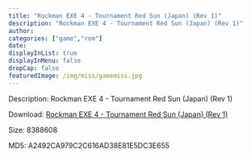 ```yaml
---
title: "Rockman EXE 4 - Tournament Red Sun (Japan) (Rev 1)"
description: "Rockman EXE 4 - Tournament Red Sun (Japan) (Rev 1)"
author: 
categories: ["game","rom"]
date: 
displayInList: true
displayInMenu: false
dropCap: false
featuredImage: /img/miss/gamemiss.jpg
---
```


Description: Rockman EXE 4 - Tournament Red Sun (Japan) (Rev 1)

Download: <a style="text-decoration:underline;" href="https://mega.nz/#!SLQwiI6S!_PSEc0Rt7vKrI0ownD_RyBFeKF1Ajdn5f0I_TuwcRd0" target = "_blank" rel = "nofollow" > Rockman EXE 4 - Tournament Red Sun (Japan) (Rev 1)</a>

Size: 8388608

MD5: A2492CA979C2C616AD38E81E5DC3E655

